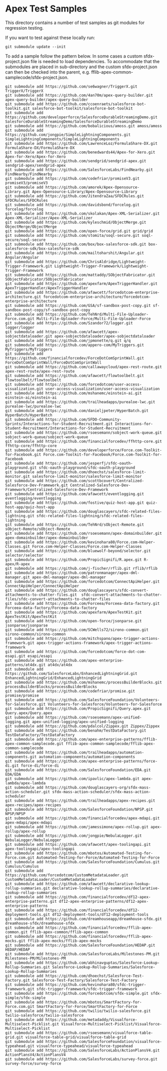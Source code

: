 # Apex Test Samples

This directory contains a number of test samples as git modules for regression testing.

If you want to test against these locally run:

    git submodule update --init

To add a sample follow the pattern below. In some cases a custom sfdx-project.json file is needed to load dependencies. To accommodate that the submodules are placed in sub-directory and the custom sfdx-project.json can then be checked into the parent, e.g. fflib-apex-common-samplecode/sfdx-project.json.  

    git submodule add https://github.com/se6wagner/TriggerX.git TriggerX/TriggerX
    git submodule add https://github.com/4an70m/apex-query-builder.git apex-query-builder/apex-query-builder
    git submodule add https://github.com/ccoenraets/salesforce-bot-toolkit.git salesforce-bot-toolkit/salesforce-bot-toolkit
    git submodule add https://github.com/developerforce/SalesforceDurableStreamingDemo.git SalesforceDurableStreamingDemo/SalesforceDurableStreamingDemo
    git submodule add https://github.com/bobalicious/amoss.git amoss/amoss
    git submodule add https://github.com/jongpie/SimpleLightningComponents.git SimpleLightningComponents/SimpleLightningComponents
    git submodule add https://github.com/LawrenceLoz/FormulaShare-DX.git FormulaShare-DX/FormulaShare-DX
    git submodule add https://github.com/benedwards44/Apex-for-Xero.git Apex-for-Xero/Apex-for-Xero
    git submodule add https://github.com/sendgrid/sendgrid-apex.git sendgrid-apex/sendgrid-apex
    git submodule add https://github.com/SalesforceLabs/FindNearby.git FindNearby/FindNearby
    git submodule add https://github.com/codefriar/promiseV3.git promiseV3/promiseV3
    git submodule add https://github.com/amorek/Apex-Opensource-Library.git Apex-Opensource-Library/Apex-Opensource-Library
    git submodule add https://github.com/JitendraZaa/SFDCRules.git SFDCRules/SFDCRules
    git submodule add https://github.com/davidsbond/forcelog.git forcelog/forcelog
    git submodule add https://github.com/skolakan/Apex-XML-Serializer.git Apex-XML-Serializer/Apex-XML-Serializer
    git submodule add https://github.com/kyleschmid/ObjectMerge.git ObjectMerge/ObjectMerge
    git submodule add https://github.com/open-force/grid.git grid/grid
    git submodule add https://github.com/stomita/soql-secure.git soql-secure/soql-secure 
    git submodule add https://github.com/box/box-salesforce-sdk.git box-salesforce-sdk/box-salesforce-sdk
    git submodule add https://github.com/mailtoharshit/Angular.git Angular/Angular
    git submodule add https://github.com/ChrisAldridge/Lightweight-Trigger-Framework.git Lightweight-Trigger-Framework/Lightweight-Trigger-Framework
    git submodule add https://github.com/mattaddy/SObjectFabricator.git SObjectFabricator/SObjectFabricator
    git submodule add https://github.com/apexfarm/ApexTriggerHandler.git ApexTriggerHandler/ApexTriggerHandler
    git submodule add https://github.com/afawcett/forcedotcom-enterprise-architecture.git forcedotcom-enterprise-architecture/forcedotcom-enterprise-architecture
    git submodule add https://github.com/GSA/sf-sandbox-post-copy.git sf-sandbox-post-copy/sf-sandbox-post-copy
    git submodule add https://github.com/TehNrd/Multi-File-Uploader-Force.com.git Multi-File-Uploader-Force/Multi-File-Uploader-Force
    git submodule add https://github.com/Szandor72/logger.git logger/logger
    git submodule add https://github.com/afawcett/apex-sobjectdataloader.git apex-sobjectdataloader/apex-sobjectdataloader
    git submodule add https://github.com/jpmonette/q.git q/q
    git submodule add https://github.com/appero-com/MyTriggers.git MyTriggers/MyTriggers
    git submodule add https://github.com/financialforcedev/ForceDotComSprintWall.git ForceDotComSprintWall/ForceDotComSprintWall
    git submodule add https://github.com/callawaycloud/apex-rest-route.git apex-rest-route/apex-rest-route
    git submodule add https://github.com/afawcett/flowtoolbelt.git flowtoolbelt/flowtoolbelt
    git submodule add https://github.com/forcedotcom/user-access-visualization.git user-access-visualization/user-access-visualization
    git submodule add https://github.com/mshanemc/einstein-ai.git einstein-ai/einstein-ai
    git submodule add https://github.com/trailheadapps/purealoe-lwc.git purealoe-lwc/purealoe-lwc
    git submodule add https://github.com/danieljpeter/HyperBatch.git HyperBatch/HyperBatch
    git submodule add https://github.com/SFDO-Community-Sprints/Interactions-for-Student-Recruitment.git Interactions-for-Student-Recruitment/Interactions-for-Student-Recruitment
    git submodule add https://github.com/rsoesemann/sobject-work-queue.git sobject-work-queue/sobject-work-queue
    git submodule add https://github.com/financialforcedev/ffhttp-core.git ffhttp-core/ffhttp-core
    git submodule add https://github.com/developerforce/Force.com-Toolkit-for-Facebook.git Force.com-Toolkit-for-Facebook/Force.com-Toolkit-for-Facebook
    git submodule add https://github.com/jesperfj/sfdc-oauth-playground.git sfdc-oauth-playground/sfdc-oauth-playground
    git submodule add https://github.com/dhoechst/salesforce-limit-monitor.git salesforce-limit-monitor/salesforce-limit-monitor
    git submodule add https://github.com/scottbcovert/Centralized-Salesforce-Dev-Framework.git Centralized-Salesforce-Dev-Framework/Centralized-Salesforce-Dev-Framework
    git submodule add https://github.com/afawcett/eventlogging.git eventlogging/eventlogging
    git submodule add https://github.com/fostive/quiz-host-app.git quiz-host-app/quiz-host-app
    git submodule add https://github.com/douglascayers/sfdc-related-files-lightning.git sfdc-related-files-lightning/sfdc-related-files-lightning
    git submodule add https://github.com/TehNrd/sObject-Remote.git sObject-Remote/sObject-Remote
    git submodule add https://github.com/rsoesemann/apex-domainbuilder.git apex-domainbuilder/apex-domainbuilder
    git submodule add https://github.com/kevinohara80/Force.com-Helper-Classes.git Force.com-Helper-Classes/Force.com-Helper-Classes
    git submodule add https://github.com/bluewolf-beyond/selector.git selector/selector
    git submodule add https://github.com/PropicSignifi/R.apex.git R-apex/R-apex
    git submodule add https://github.com/j-fischer/rflib.git rflib/rflib
    git submodule add https://github.com/patronmanager/apex-dml-manager.git apex-dml-manager/apex-dml-manager
    git submodule add https://github.com/forcedotcom/ConnectApiHelper.git ConnectApiHelper/ConnectApiHelper    
    git submodule add https://github.com/douglascayers/sfdc-convert-attachments-to-chatter-files.git  sfdc-convert-attachments-to-chatter-files/sfdc-convert-attachments-to-chatter-files
    git submodule add https://github.com/Forceea/Forceea-data-factory.git Forceea-data-factory/Forceea-data-factory
    git submodule add https://github.com/apexfarm/ApexTestKit.git ApexTestKit/ApexTestKit
    git submodule add https://github.com/open-force/jsonparse.git jsonparse/jsonparse
    git submodule add https://github.com/SCWells72/sirono-common.git sirono-common/sirono-common
    git submodule add https://github.com/mitchspano/apex-trigger-actions-framework.git apex-trigger-actions-framework/apex-trigger-actions-framework
    git submodule add https://github.com/forcedotcom/force-dot-com-esapi.git esapi/esapi
    git submodule add https://github.com/apex-enterprise-patterns/at4dx.git at4dx/at4dx
    git submodule add https://github.com/SalesforceLabs/EnhancedLightningGrid.git EnhancedLightningGrid/EnhancedLightningGrid
    git submodule add https://github.com/mshanemc/processBuilderBlocks.git processBuilderBlocks/processBuilderBlocks
    git submodule add https://github.com/codefriar/promise.git promise/promise
    git submodule add https://github.com/SalesforceFoundation/Volunteers-for-Salesforce.git Volunteers-for-Salesforce/Volunteers-for-Salesforce
    git submodule add https://github.com/PropicSignifi/Query.apex.git Query.apex/Query.apex
    git submodule add https://github.com/rsoesemann/apex-unified-logging.git apex-unified-logging/apex-unified-logging
    git submodule add https://github.com/pdalcol/Zippex.git Zippex/Zippex
    git submodule add https://github.com/benahm/TestDataFactory.git TestDataFactory/TestDataFactory
    git submodule add https://github.com/apex-enterprise-patterns/fflib-apex-common-samplecode.git fflib-apex-common-samplecode/fflib-apex-common-samplecode
    git submodule add https://github.com/trailheadapps/automation-components.git automation-components/automation-components
    git submodule add https://github.com/apex-enterprise-patterns/force-di.git force-di/force-di
    git submodule add https://github.com/SalesforceFoundation/EDA.git EDA/EDA
    git submodule add https://github.com/ipavlic/apex-lambda.git apex-lambda/apex-lambda
    git submodule add https://github.com/douglascayers-org/sfdx-mass-action-scheduler.git sfdx-mass-action-scheduler/sfdx-mass-action-scheduler
    git submodule add https://github.com/trailheadapps/apex-recipes.git apex-recipes/apex-recipes
    git submodule add https://github.com/SalesforceFoundation/NPSP.git NPSP/NPSP
    git submodule add https://github.com/financialforcedev/apex-mdapi.git apex-mdapi/apex-mdapi
    git submodule add https://github.com/jamessimone/apex-rollup.git apex-rollup/apex-rollup
    git submodule add https://github.com/jongpie/NebulaLogger.git NebulaLogger/NebulaLogger
    git submodule add https://github.com/afawcett/apex-toolingapi.git apex-toolingapi/apex-toolingapi
    git submodule add https://github.com/mbotos/Automated-Testing-for-Force.com.git Automated-Testing-for-Force/Automated-Testing-for-Force
    git submodule add https://github.com/SalesforceFoundation/Cumulus.git Cumulus/Cumulus
    git submodule add https://github.com/forcedotcom/CustomMetadataLoader.git CustomMetadataLoader/CustomMetadataLoader
    git submodule add https://github.com/afawcett/declarative-lookup-rollup-summaries.git declarative-lookup-rollup-summaries/declarative-lookup-rollup-summaries
    git submodule add https://github.com/financialforcedev/df12-apex-enterprise-patterns.git df12-apex-enterprise-patterns/df12-apex-enterprise-patterns
    git submodule add https://github.com/financialforcedev/df12-deployment-tools.git df12-deployment-tools/df12-deployment-tools
    git submodule add https://github.com/dreamhouseapp/dreamhouse-sfdx.git dreamhouse-sfdx/dreamhouse-sfdx
    git submodule add https://github.com/financialforcedev/fflib-apex-common.git fflib-apex-common/fflib-apex-common
    git submodule add https://github.com/financialforcedev/fflib-apex-mocks.git fflib-apex-mocks/fflib-apex-mocks
    git submodule add https://github.com/SalesforceFoundation/HEDAP.git HEDAP/HEDAP
    git submodule add https://github.com/SalesforceLabs/Milestones-PM.git Milestones-PM/Milestones-PM
    git submodule add https://github.com/abhinavguptas/Salesforce-Lookup-Rollup-Summaries.git Salesforce-Lookup-Rollup-Summaries/Salesforce-Lookup-Rollup-Summaries
    git submodule add https://github.com/dhoechst/Salesforce-Test-Factory.git Salesforce-Test-Factory/Salesforce-Test-Factory
    git submodule add https://github.com/kevinohara80/sfdc-trigger-framework.git sfdc-trigger-framework/sfdc-trigger-framework
    git submodule add https://github.com/forcedotcom/sfdx-simple.git sfdx-simple/sfdx-simple
    git submodule add https://github.com/mbotos/SmartFactory-for-Force.com.git SmartFactory-for-Force/SmartFactory-for-Force
    git submodule add https://github.com/twilio/twilio-salesforce.git twilio-salesforce/twilio-salesforce
    git submodule add https://github.com/metadaddy/Visualforce-Multiselect-Picklist.git Visualforce-Multiselect-Picklist/Visualforce-Multiselect-Picklist
    git submodule add https://github.com/rsoesemann/visualforce-table-grid.git visualforce-table-grid/visualforce-table-grid
    git submodule add https://github.com/SalesforceFoundation/visualforce-typeahead.git visualforce-typeahead/visualforce-typeahead
    git submodule add https://github.com/SalesforceLabs/ActionPlansV4.git ActionPlansV4/ActionPlansV4
    git submodule add https://github.com/SalesforceLabs/survey-force.git survey-force/survey-force
